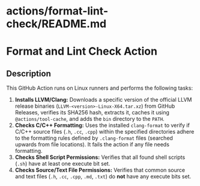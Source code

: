 # actions/format-lint-check/README.md

# Format and Lint Check Action

## Description

This GitHub Action runs on Linux runners and performs the following tasks:

1.  **Installs LLVM/Clang:** Downloads a specific version of the official LLVM release binaries (`LLVM-<version>-Linux-X64.tar.xz`) from GitHub Releases, verifies its SHA256 hash, extracts it, caches it using `@actions/tool-cache`, and adds the `bin` directory to the `PATH`.
2.  **Checks C/C++ Formatting:** Uses the installed `clang-format` to verify if C/C++ source files (`.h`, `.cc`, `.cpp`) within the specified directories adhere to the formatting rules defined by `.clang-format` files (searched upwards from file locations). It fails the action if any file needs formatting.
3.  **Checks Shell Script Permissions:** Verifies that all found shell scripts (`.sh`) have at least one execute bit set.
4.  **Checks Source/Text File Permissions:** Verifies that common source and text files (`.h`, `.cc`, `.cpp`, `.md`, `.txt`) do **not** have any execute bits set.
